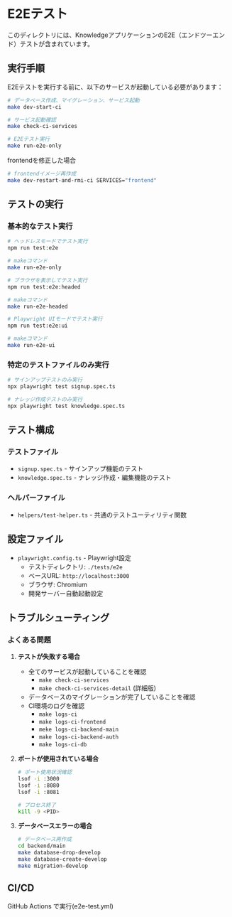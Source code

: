 # E2Eテスト

このディレクトリには、KnowledgeアプリケーションのE2E（エンドツーエンド）テストが含まれています。

## 実行手順

E2Eテストを実行する前に、以下のサービスが起動している必要があります：

```bash
# データベース作成、マイグレーション、サービス起動
make dev-start-ci

# サービス起動確認
make check-ci-services

# E2Eテスト実行
make run-e2e-only
```

frontendを修正した場合
```bash
# frontendイメージ再作成
make dev-restart-and-rmi-ci SERVICES="frontend"
```

## テストの実行

### 基本的なテスト実行
```bash
# ヘッドレスモードでテスト実行
npm run test:e2e

# makeコマンド
make run-e2e-only
```

```bash
# ブラウザを表示してテスト実行
npm run test:e2e:headed

# makeコマンド
make run-e2e-headed
```

```bash
# Playwright UIモードでテスト実行
npm run test:e2e:ui

# makeコマンド
make run-e2e-ui
```

### 特定のテストファイルのみ実行
```bash
# サインアップテストのみ実行
npx playwright test signup.spec.ts

# ナレッジ作成テストのみ実行
npx playwright test knowledge.spec.ts
```

## テスト構成

### テストファイル
- `signup.spec.ts` - サインアップ機能のテスト
- `knowledge.spec.ts` - ナレッジ作成・編集機能のテスト

### ヘルパーファイル
- `helpers/test-helper.ts` - 共通のテストユーティリティ関数

## 設定ファイル

- `playwright.config.ts` - Playwright設定
  - テストディレクトリ: `./tests/e2e`
  - ベースURL: `http://localhost:3000`
  - ブラウザ: Chromium
  - 開発サーバー自動起動設定

## トラブルシューティング

### よくある問題

1. **テストが失敗する場合**
   - 全てのサービスが起動していることを確認
     - `make check-ci-services`
     - `make check-ci-services-detail` (詳細版)
   - データベースのマイグレーションが完了していることを確認
   - CI環境のログを確認
     - `make logs-ci`
     - `make logs-ci-frontend`
     - `meke logs-ci-backend-main`
     - `make logs-ci-backend-auth`
     - `make logs-ci-db`

2. **ポートが使用されている場合**
   ```bash
   # ポート使用状況確認
   lsof -i :3000
   lsof -i :8080
   lsof -i :8081
   
   # プロセス終了
   kill -9 <PID>
   ```

3. **データベースエラーの場合**
   ```bash
   # データベース再作成
   cd backend/main
   make database-drop-develop
   make database-create-develop
   make migration-develop
   ```

## CI/CD

GitHub Actions で実行(e2e-test.yml)
